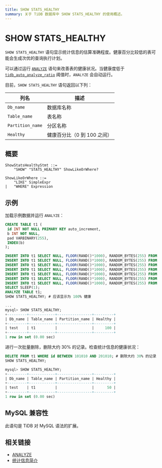 ```yaml
---
title: SHOW STATS_HEALTHY
summary: 关于 TiDB 数据库中 SHOW STATS_HEALTHY 的使用概述。
---
```


# SHOW STATS_HEALTHY

`SHOW STATS_HEALTHY` 语句显示统计信息的估算准确程度。健康百分比较低的表可能会生成次优的查询执行计划。

可以通过运行 [`ANALYZE`](/sql-statements/sql-statement-analyze-table.md) 语句来改善表的健康状况。当健康度低于 [`tidb_auto_analyze_ratio`](/system-variables.md#tidb_auto_analyze_ratio) 阈值时，`ANALYZE` 会自动运行。

目前，`SHOW STATS_HEALTHY` 语句返回以下列：

| 列名 | 描述 |
| -------- | ------------- |
| `Db_name` | 数据库名称 |
| `Table_name` | 表名称 |
| `Partition_name` | 分区名称 |
| `Healthy` | 健康百分比（0 到 100 之间） |

## 概要

```ebnf+diagram
ShowStatsHealthyStmt ::=
    "SHOW" "STATS_HEALTHY" ShowLikeOrWhere?

ShowLikeOrWhere ::=
    "LIKE" SimpleExpr
|   "WHERE" Expression
```

## 示例

加载示例数据并运行 `ANALYZE`：

```sql
CREATE TABLE t1 (
 id INT NOT NULL PRIMARY KEY auto_increment,
 b INT NOT NULL,
 pad VARBINARY(255),
 INDEX(b)
);

INSERT INTO t1 SELECT NULL, FLOOR(RAND()*1000), RANDOM_BYTES(255) FROM dual;
INSERT INTO t1 SELECT NULL, FLOOR(RAND()*1000), RANDOM_BYTES(255) FROM t1 a JOIN t1 b JOIN t1 c LIMIT 100000;
INSERT INTO t1 SELECT NULL, FLOOR(RAND()*1000), RANDOM_BYTES(255) FROM t1 a JOIN t1 b JOIN t1 c LIMIT 100000;
INSERT INTO t1 SELECT NULL, FLOOR(RAND()*1000), RANDOM_BYTES(255) FROM t1 a JOIN t1 b JOIN t1 c LIMIT 100000;
INSERT INTO t1 SELECT NULL, FLOOR(RAND()*1000), RANDOM_BYTES(255) FROM t1 a JOIN t1 b JOIN t1 c LIMIT 100000;
INSERT INTO t1 SELECT NULL, FLOOR(RAND()*1000), RANDOM_BYTES(255) FROM t1 a JOIN t1 b JOIN t1 c LIMIT 100000;
INSERT INTO t1 SELECT NULL, FLOOR(RAND()*1000), RANDOM_BYTES(255) FROM t1 a JOIN t1 b JOIN t1 c LIMIT 100000;
SELECT SLEEP(1);
ANALYZE TABLE t1;
SHOW STATS_HEALTHY; # 应该显示为 100% 健康
```

```sql
...
mysql> SHOW STATS_HEALTHY;
+---------+------------+----------------+---------+
| Db_name | Table_name | Partition_name | Healthy |
+---------+------------+----------------+---------+
| test    | t1         |                |     100 |
+---------+------------+----------------+---------+
1 row in set (0.00 sec)
```

进行一次批量删除，删除大约 30% 的记录。检查统计信息的健康状况：

```sql
DELETE FROM t1 WHERE id BETWEEN 101010 AND 201010; # 删除大约 30% 的记录
SHOW STATS_HEALTHY; 
```

```sql
mysql> SHOW STATS_HEALTHY;
+---------+------------+----------------+---------+
| Db_name | Table_name | Partition_name | Healthy |
+---------+------------+----------------+---------+
| test    | t1         |                |      50 |
+---------+------------+----------------+---------+
1 row in set (0.00 sec)
```

## MySQL 兼容性

此语句是 TiDB 对 MySQL 语法的扩展。

## 相关链接

* [ANALYZE](/sql-statements/sql-statement-analyze-table.md)
* [统计信息简介](/statistics.md)